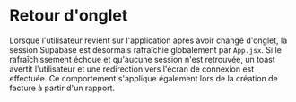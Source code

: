 # Retour d'onglet

Lorsque l'utilisateur revient sur l'application après avoir changé d'onglet,
la session Supabase est désormais rafraîchie globalement par `App.jsx`.
Si le rafraîchissement échoue et qu'aucune session n'est retrouvée, un toast
avertit l'utilisateur et une redirection vers l'écran de connexion est
effectuée. Ce comportement s'applique également lors de la création de facture à
partir d'un rapport.

